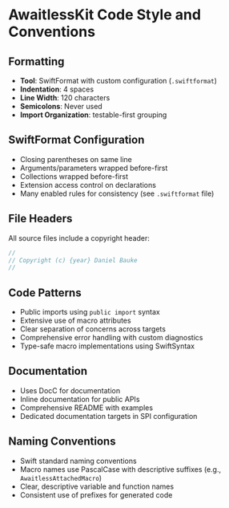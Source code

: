 # AwaitlessKit Code Style and Conventions

## Formatting
- **Tool**: SwiftFormat with custom configuration (`.swiftformat`)
- **Indentation**: 4 spaces
- **Line Width**: 120 characters
- **Semicolons**: Never used
- **Import Organization**: testable-first grouping

## SwiftFormat Configuration
- Closing parentheses on same line
- Arguments/parameters wrapped before-first
- Collections wrapped before-first
- Extension access control on declarations
- Many enabled rules for consistency (see `.swiftformat` file)

## File Headers
All source files include a copyright header:
```swift
//
// Copyright (c) {year} Daniel Bauke
//
```

## Code Patterns
- Public imports using `public import` syntax
- Extensive use of macro attributes
- Clear separation of concerns across targets
- Comprehensive error handling with custom diagnostics
- Type-safe macro implementations using SwiftSyntax

## Documentation
- Uses DocC for documentation
- Inline documentation for public APIs
- Comprehensive README with examples
- Dedicated documentation targets in SPI configuration

## Naming Conventions
- Swift standard naming conventions
- Macro names use PascalCase with descriptive suffixes (e.g., `AwaitlessAttachedMacro`)
- Clear, descriptive variable and function names
- Consistent use of prefixes for generated code